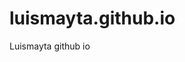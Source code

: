 # luismayta.github.io
Luismayta github io


<!-- Security scan triggered at 2025-09-02 01:34:35 -->

<!-- Security scan triggered at 2025-09-02 15:52:42 -->